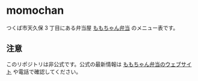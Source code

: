 # momochan

つくば市天久保 3 丁目にある弁当屋 [ももちゃん弁当](https://momo-chan.jp/) のメニュー表です。

## 注意

このリポジトリは非公式です。公式の最新情報は [ももちゃん弁当のウェブサイト](https://momo-chan.jp/) や電話で確認してください。
